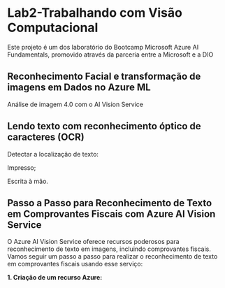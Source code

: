 # Lab2-Trabalhando com Visão Computacional

Este projeto é um dos laboratório do Bootcamp Microsoft Azure AI Fundamentals, promovido através da parceria entre a Microsoft e a DIO

## Reconhecimento Facial e transformação de imagens em Dados no Azure ML

Análise de imagem 4.0 com o AI Vision Service

## Lendo texto com reconhecimento óptico de caracteres (OCR)

Detectar a localização de texto:

Impresso;

Escrita à mão.

## Passo a Passo para Reconhecimento de Texto em Comprovantes Fiscais com Azure AI Vision Service

O Azure AI Vision Service oferece recursos poderosos para reconhecimento de texto em imagens, incluindo comprovantes fiscais. Vamos seguir um passo a passo para realizar o reconhecimento de texto em comprovantes fiscais usando esse serviço:

**1. Criação de um recurso Azure:**
